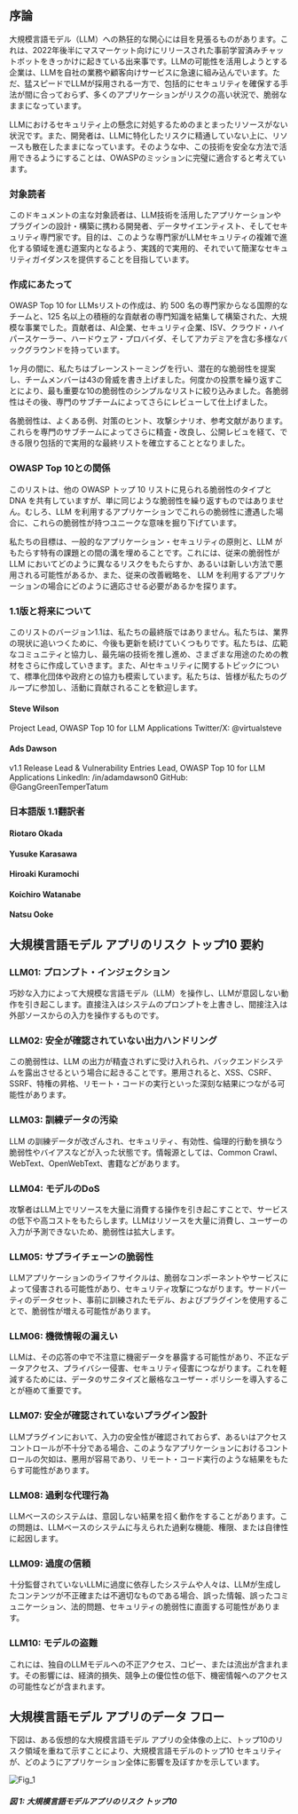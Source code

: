 ## 序論

大規模言語モデル（LLM）への熱狂的な関心には目を見張るものがあります。これは、2022年後半にマスマーケット向けにリリースされた事前学習済みチャットボットをきっかけに起きている出来事です。LLMの可能性を活用しようとする企業は、LLMを自社の業務や顧客向けサービスに急速に組み込んでいます。ただ、猛スピードでLLMが採用される一方で、包括的にセキュリティを確保する手法が間に合っておらず、多くのアプリケーションがリスクの高い状況で、脆弱なままになっています。

LLMにおけるセキュリティ上の懸念に対処するためのまとまったリソースがない状況です。また、開発者は、LLMに特化したリスクに精通していない上に、リソースも散在したままになっています。そのような中、この技術を安全な方法で活用できるようにすることは、OWASPのミッションに完璧に適合すると考えています。

### 対象読者

このドキュメントの主な対象読者は、LLM技術を活用したアプリケーションやプラグインの設計・構築に携わる開発者、データサイエンティスト、そしてセキュリティ専門家です。目的は、このような専門家がLLMセキュリティの複雑で進化する領域を進む道案内となるよう、実践的で実用的、それでいて簡潔なセキュリティガイダンスを提供することを目指しています。

### 作成にあたって

OWASP Top 10 for LLMsリストの作成は、約 500 名の専門家からなる国際的なチームと、125 名以上の積極的な貢献者の専門知識を結集して構築された、大規模な事業でした。貢献者は、AI企業、セキュリティ企業、ISV、クラウド・ハイパースケーラー、ハードウェア・プロバイダ、そしてアカデミアを含む多様なバックグラウンドを持っています。

1ヶ月の間に、私たちはブレーンストーミングを行い、潜在的な脆弱性を提案し、チームメンバーは43の脅威を書き上げました。何度かの投票を繰り返すことにより、最も重要な10の脆弱性のシンプルなリストに絞り込みました。各脆弱性はその後、専門のサブチームによってさらにレビューして仕上げました。

各脆弱性は、よくある例、対策のヒント、攻撃シナリオ、参考文献があります。これらを専門のサブチームによってさらに精査・改良し、公開レビュを経て、できる限り包括的で実用的な最終リストを確立することとなりました。

### OWASP Top 10との関係

このリストは、他の OWASP トップ 10 リストに見られる脆弱性のタイプと DNA を共有していますが、単に同じような脆弱性を繰り返すものではありません。むしろ、LLM を利用するアプリケーションでこれらの脆弱性に遭遇した場合に、これらの脆弱性が持つユニークな意味を掘り下げています。

私たちの目標は、一般的なアプリケーション・セキュリティの原則と、LLM がもたらす特有の課題との間の溝を埋めることです。これには、従来の脆弱性が LLM においてどのように異なるリスクをもたらすか、あるいは新しい方法で悪用される可能性があるか、また、従来の改善戦略を、 LLM を利用するアプリケーションの場合にどのように適応させる必要があるかを探ります。

### 1.1版と将来について

このリストのバージョン1.1は、私たちの最終版ではありません。私たちは、業界の現状に追いつくために、今後も更新を続けていくつもりです。私たちは、広範なコミュニティと協力し、最先端の技術を推し進め、さまざまな用途のための教材をさらに作成していきます。また、AIセキュリティに関するトピックについて、標準化団体や政府との協力も模索しています。私たちは、皆様が私たちのグループに参加し、活動に貢献されることを歓迎します。

#### Steve Wilson
Project Lead, OWASP Top 10 for LLM Applications
Twitter/X: @virtualsteve

#### Ads Dawson
v1.1 Release Lead & Vulnerability Entries Lead, OWASP Top 10 for LLM Applications
LinkedIn: /in/adamdawson0
GitHub: @GangGreenTemperTatum

### 日本語版 1.1翻訳者

#### Riotaro Okada
#### Yusuke Karasawa
#### Hiroaki Kuramochi
#### Koichiro Watanabe
#### Natsu Ooke

## 大規模言語モデル アプリのリスク トップ10 要約

### LLM01: プロンプト・インジェクション
巧妙な入力によって大規模な言語モデル（LLM）を操作し、LLMが意図しない動作を引き起こします。直接注入はシステムのプロンプトを上書きし、間接注入は外部ソースからの入力を操作するものです。

### LLM02: 安全が確認されていない出力ハンドリング
この脆弱性は、LLM の出力が精査されずに受け入れられ、バックエンドシステムを露出させるという場合に起きることです。悪用されると、XSS、CSRF、SSRF、特権の昇格、リモート・コードの実行といった深刻な結果につながる可能性があります。

### LLM03: 訓練データの汚染
LLM の訓練データが改ざんされ、セキュリティ、有効性、倫理的行動を損なう脆弱性やバイアスなどが入った状態です。情報源としては、Common Crawl、WebText、OpenWebText、書籍などがあります。

### LLM04: モデルのDoS
攻撃者はLLM上でリソースを大量に消費する操作を引き起こすことで、サービスの低下や高コストをもたらします。LLMはリソースを大量に消費し、ユーザーの入力が予測できないため、脆弱性は拡大します。

### LLM05: サプライチェーンの脆弱性
LLMアプリケーションのライフサイクルは、脆弱なコンポーネントやサービスによって侵害される可能性があり、セキュリティ攻撃につながります。サードパーティのデータセット、事前に訓練されたモデル、およびプラグインを使用することで、脆弱性が増える可能性があります。

### LLM06: 機微情報の漏えい
LLMは、その応答の中で不注意に機密データを暴露する可能性があり、不正なデータアクセス、プライバシー侵害、セキュリティ侵害につながります。これを軽減するためには、データのサニタイズと厳格なユーザー・ポリシーを導入することが極めて重要です。

### LLM07: 安全が確認されていないプラグイン設計
LLMプラグインにおいて、入力の安全性が確認されておらず、あるいはアクセスコントロールが不十分である場合、このようなアプリケーションにおけるコントロールの欠如は、悪用が容易であり、リモート・コード実行のような結果をもたらす可能性があります。

### LLM08: 過剰な代理行為
LLMベースのシステムは、意図しない結果を招く動作をすることがあります。この問題は、LLMベースのシステムに与えられた過剰な機能、権限、または自律性に起因します。

### LLM09: 過度の信頼
十分監督されていないLLMに過度に依存したシステムや人々は、LLMが生成したコンテンツが不正確または不適切なものである場合、誤った情報、誤ったコミュニケーション、法的問題、セキュリティの脆弱性に直面する可能性があります。

### LLM10: モデルの盗難
これには、独自のLLMモデルへの不正アクセス、コピー、または流出が含まれます。その影響には、経済的損失、競争上の優位性の低下、機密情報へのアクセスの可能性などが含まれます。

## 大規模言語モデル アプリのデータ フロー

下図は、ある仮想的な大規模言語モデル アプリの全体像の上に、トップ10のリスク領域を重ねて示すことにより、大規模言語モデルのトップ10 セキュリティが、どのようにアプリケーション全体に影響を及ぼすかを示しています。

![Fig_1](images/fig_5_2.png)

##### 図 1: 大規模言語モデルアプリのリスク トップ10
